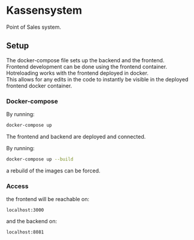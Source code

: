 # Kassensystem

Point of Sales system.

## Setup
The docker-compose file sets up the backend and the frontend.  
Frontend development can be done using the frontend container.  
Hotreloading works with the frontend deployed in docker.  
This allows for any edits in the code to instantly be visible in the deployed frontend docker container.

### Docker-compose
By running:  

```bash
docker-compose up
```
The frontend and backend are deployed and connected.  

By running:  

```bash
docker-compose up --build
```
a rebuild of the images can be forced.

### Access

the frontend will be reachable on:

```
localhost:3000
```

and the backend on:

```bash
localhost:8081
```


